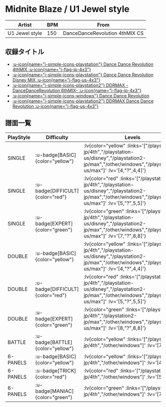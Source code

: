 # Midnite Blaze / U1 Jewel style

|Artist|BPM|From|
|------|---|----|
|U1 Jewel style|150|DanceDanceRevolution 4thMIX CS|

## 収録タイトル

- [ :u-icon{name="i-simple-icons-playstation"} Dance Dance Revolution 4thMIX :u-icon{name="i-flag-jp-4x3"} ](/playstation-jp/4th)
- [ :u-icon{name="i-simple-icons-playstation"} Dance Dance Revolution Disney MIX :u-icon{name="i-flag-us-4x3"} ](/playstation-us/disney)
- [ :u-icon{name="i-simple-icons-playstation2"} DDRMAX -DanceDanceRevolution 6thMIX- :u-icon{name="i-flag-jp-4x3"} ](/playstation2-jp/max)
- [ :u-icon{name="i-simple-icons-windows"} Dance Dance Revolution ](/other/windows)
- [ :u-icon{name="i-simple-icons-playstation2"} DDRMAX Dance Dance Revolution :u-icon{name="i-flag-us-4x3"} ](/playstation2-us/max)

## 譜面一覧

|PlayStyle|Difficulty|Levels|Notes|Movie|
|---------|----------|------|-----|-----|
|SINGLE| :u-badge[BASIC]{color="yellow"} | :lv{color="yellow" :links='["/playstation-jp/4th","/playstation-us/disney","/playstation2-jp/max","/other/windows","/playstation2-us/max"]' :lv='[4,"?",4,4]'} |176/0||
|SINGLE| :u-badge[DIFFICULT]{color="red"} | :lv{color="red" :links='["/playstation-jp/4th","/playstation-us/disney","/playstation2-jp/max","/other/windows","/playstation2-us/max"]' :lv='[5,"?",5,5]'} |196/0||
|SINGLE| :u-badge[EXPERT]{color="green"} | :lv{color="green" :links='["/playstation-jp/4th","/playstation-us/disney","/playstation2-jp/max","/other/windows","/playstation2-us/max"]' :lv='[7,"?",8,8]'} |333/0||
|DOUBLE| :u-badge[BASIC]{color="yellow"} | :lv{color="yellow" :links='["/playstation-jp/4th","/playstation-us/disney","/playstation2-jp/max","/other/windows","/playstation2-us/max"]' :lv='[4,"?",4,4]'} |178/0||
|DOUBLE| :u-badge[DIFFICULT]{color="red"} | :lv{color="red" :links='["/playstation-jp/4th","/playstation-us/disney","/playstation2-jp/max","/other/windows","/playstation2-us/max"]' :lv='[5,"?",5,5]'} |224/0||
|DOUBLE| :u-badge[EXPERT]{color="green"} | :lv{color="green" :links='["/playstation-jp/4th","/playstation2-jp/max","/other/windows","/playstation2-us/max"]' :lv='[8,"?",8,8]'} |334/0||
|BATTLE| :u-badge[BATTLE]{color="yellow"} | :lv{color="yellow" :links='["/playstation-jp/4th","/other/windows"]' :lv='[7]'} |||
|6-PANELS| :u-badge[BASIC]{color="yellow"} | :lv{color="yellow" :links='["/playstation-jp/4th","/other/windows"]' :lv='[4]'} |176/0||
|6-PANELS| :u-badge[TRICK]{color="red"} | :lv{color="red" :links='["/playstation-jp/4th","/other/windows"]' :lv='[5]'} |196/0||
|6-PANELS| :u-badge[MANIAC]{color="green"} | :lv{color="green" :links='["/playstation-jp/4th","/other/windows"]' :lv='[7]'} |332/0||
